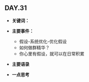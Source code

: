 ## DAY.31
+ **关键词：**
+ **主要事件：**
    + 假设-系统优化-优化假设
    + 如何做群精华？
    + 你心里有假设，就可以在日常积累
+ **主要语录**

+ **一点思考**
